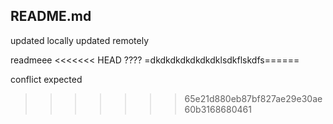 ## README.md
updated locally
updated remotely

readmeee
<<<<<<< HEAD
????
=dkdkdkdkdkdkdklsdkflskdfs======

conflict expected
>>>>>>> 65e21d880eb87bf827ae29e30ae60b3168680461
